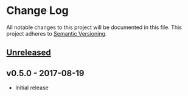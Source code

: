 # Change Log

All notable changes to this project will be documented in this file.
This project adheres to [Semantic Versioning](http://semver.org/).

## [Unreleased]

## v0.5.0 - 2017-08-19

- Initial release

[Unreleased]: https://github.com/japaric/stm32f103xx/compare/v0.7.3...HEAD
